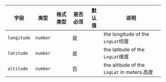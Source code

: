 | 字段 | 类型 | 格式类型 | 是否必须 | 默认值 | 说明 |
|---|---|---|---|---|---|
| `longitude` | `number` |  | 是 |  | the longitude of the `LngLat`经度 |
| `latitude` | `number` |  | 是 |  | the latitude of the `LngLat`维度 |
| `altitude` | `number` |  | 否 |  | the altitude of the `LngLat` in meters.高度 |
